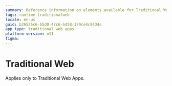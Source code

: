 ```yaml
---
summary: Reference information on elements available for Traditional Web Apps.
tags: runtime-traditionalweb
locale: en-us
guid: b26525c6-b5d0-47c6-bd58-179ce4c8434a
app_type: traditional web apps
platform-version: o11
figma:
---
```


# Traditional Web

<div class="info" markdown="1">

Applies only to Traditional Web Apps.

</div>
